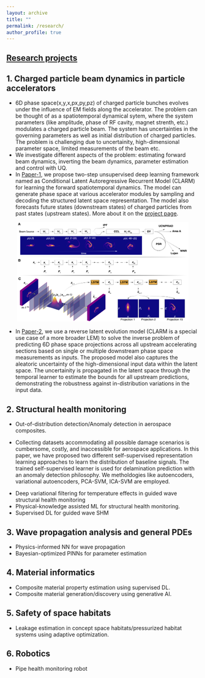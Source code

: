 ```yaml
---
layout: archive
title: ""
permalink: /research/
author_profile: true
---
```


## <ins>Research projects</ins>
## 1. Charged particle beam dynamics in particle accelerators
* 6D phase space(x,y,x,px,py,pz) of charged particle bunches evolves under the influence of EM fields along the accelerator. The problem can be thought of as a spatiotemporal dynamical sytem, where the system parameters (like amplitude, phase of RF cavity, magnet strenth, etc.) modulates a charged particle beam. The system has uncertainties in the governing parameters as well as initial distribution of charged particles. The problem is challenging due to uncertainity, high-dimensional parameter space, limited measurements of the beam etc.
* We investigate different aspects of the problem: estimating forward beam dynamics, inverting the beam dynamics, parameter estimation and control with UQ.
* In [Paper-1](https://www.nature.com/articles/s41598-024-68944-0), we propose two-step unsupervised deep learning framework named as Conditional Latent Autoregressive Recurrent Model (CLARM) for learning the forward spatiotemporal dynamics. The model can generate phase space at various accelerator modules by sampling and decoding the structured latent space representation. The model also forecasts future states (downstream states) of charged particles from past states (upstream states). More about it on the [project page](https://github.com/lanl/clarm).

<p align="center">
  <img src="../images/clarm_lansce.png" width="450" height="260" />
</p>

* In [Paper-2](https://arxiv.org/abs/2408.07847), we use a reverse latent evolution model (CLARM is a special use case of a more broader LEM) to solve the inverse problem of predicting 6D phase space projections across all upstream accelerating sections based on single or multiple downstream phase space measurements as inputs. The proposed model also captures the aleatoric uncertainty of the high-dimensional input data within the latent space. The uncertainity is propagated in the latent space through the temporal learner to estimate the bounds for all upstream predictions, demonstrating the robustness against in-distribution variations in the input data.

  
## 2. Structural health monitoring
* Out-of-distribution detection/Anomaly detection in aerospace composites.
- Collecting datasets accommodating all possible damage scenarios is cumbersome, costly, and inaccessible for aerospace applications. In this paper, we have proposed two different self-supervised representation learning approaches to learn the distribution of baseline signals. The trained self-supervised learner is used for delamination prediction with an anomaly detection philosophy. We metholdogies like autoencoders, variational autoencoders, PCA-SVM, ICA-SVM are employed.
  
* Deep variational filtering for temperature effects in guided wave structural health monitoring
* Physical-knowledge assisted ML for structural health monitoring.
* Supervised DL for guided wave SHM

## 3. Wave propagation analysis and general PDEs
* Physics-informed NN for wave propagation
* Bayesian-optimized PINNs for parameter estimation

## 4. Material informatics
* Composite material property estimation using supervised DL.
* Composite material generation/discovery using generative AI.

## 5. Safety of space habitats
* Leakage estimation in concept space habitats/pressurized habitat systems using adaptive optimization.

## 6. Robotics
* Pipe health monitoring robot
